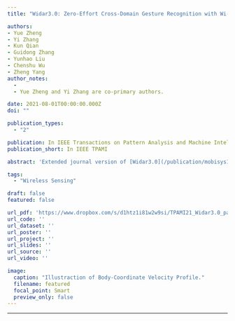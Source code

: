 ```yaml
---
title: "Widar3.0: Zero-Effort Cross-Domain Gesture Recognition with Wi-Fi"

authors:
- Yue Zheng
- Yi Zhang
- Kun Qian
- Guidong Zhang
- Yunhao Liu
- Chenshu Wu
- Zheng Yang
author_notes:
  - 
  - Yue Zheng and Yi Zhang are co-primary authors.

date: 2021-08-01T00:00:00.000Z
doi: ""

publication_types:
  - "2"

publication: In IEEE Transactions on Pattern Analysis and Machine Intelligence
publication_short: In IEEE TPAMI

abstract: 'Extended journal version of [Widar3.0](/publication/mobisys19widar3/).'

tags:
  - "Wireless Sensing"

draft: false
featured: false

url_pdf: 'https://www.dropbox.com/s/d1htz1i81w2w9si/TPAMI21_Widar3.0_paper.pdf?dl=0'
url_code: ''
url_dataset: ''
url_poster: ''
url_project: ''
url_slides: ''
url_source: ''
url_video: ''

image:
  caption: "Illustraction of Body-Coordinate Velocity Profile."
  filename: featured
  focal_point: Smart
  preview_only: false
---
```

---
